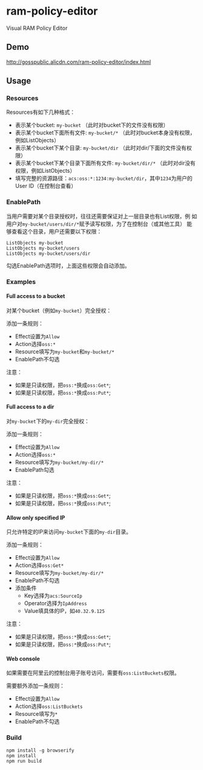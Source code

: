# ram-policy-editor

Visual RAM Policy Editor

## Demo

http://gosspublic.alicdn.com/ram-policy-editor/index.html

## Usage

### Resources

Resources有如下几种格式：

- 表示某个bucket: `my-bucket` （此时对bucket下的文件没有权限）
- 表示某个bucket下面所有文件: `my-bucket/*` （此时对bucket本身没有权限，例如ListObjects）
- 表示某个bucket下某个目录: `my-bucket/dir` （此时对dir/下面的文件没有权限）
- 表示某个bucket下某个目录下面所有文件: `my-bucket/dir/*` （此时对dir没有权限，例如ListObjects）
- 填写完整的资源路径：`acs:oss:*:1234:my-bucket/dir`，其中`1234`为用户的User ID（在控制台查看）

### EnablePath

当用户需要对某个目录授权时，往往还需要保证对上一层目录也有List权限，例
如用户对`my-bucket/users/dir/*`赋予读写权限，为了在控制台（或其他工具）
能够查看这个目录，用户还需要以下权限：

```
ListObjects my-bucket
ListObjects my-bucket/users
ListObjects my-bucket/users/dir
```

勾选EnablePath选项时，上面这些权限会自动添加。

### Examples

#### Full access to a bucket

对某个bucket（例如`my-bucket`）完全授权：

添加一条规则：

- Effect设置为`Allow`
- Action选择`oss:*`
- Resource填写为`my-bucket`和`my-bucket/*`
- EnablePath不勾选

注意：

- 如果是只读权限，把`oss:*`换成`oss:Get*`;
- 如果是只读权限，把`oss:*`换成`oss:Put*`;

#### Full access to a dir

对`my-bucket`下的`my-dir`完全授权：

添加一条规则：

- Effect设置为`Allow`
- Action选择`oss:*`
- Resource填写为`my-bucket/my-dir/*`
- EnablePath勾选

注意：

- 如果是只读权限，把`oss:*`换成`oss:Get*`;
- 如果是只读权限，把`oss:*`换成`oss:Put*`;

#### Allow only specified IP

只允许特定的IP来访问`my-bucket`下面的`my-dir`目录。

添加一条规则：

- Effect设置为`Allow`
- Action选择`oss:Get*`
- Resource填写为`my-bucket/my-dir/*`
- EnablePath不勾选
- 添加条件
  - Key选择为`acs:SourceIp`
  - Operator选择为`IpAddress`
  - Value填具体的IP，如`40.32.9.125`

注意：

- 如果是只读权限，把`oss:*`换成`oss:Get*`;
- 如果是只读权限，把`oss:*`换成`oss:Put*`;

#### Web console

如果需要在阿里云的控制台用子账号访问，需要有`oss:ListBuckets`权限。

需要额外添加一条规则：

- Effect设置为`Allow`
- Action选择`oss:ListBuckets`
- Resource填写为`*`
- EnablePath不勾选

### Build

```
npm install -g browserify
npm install
npm run build
```
